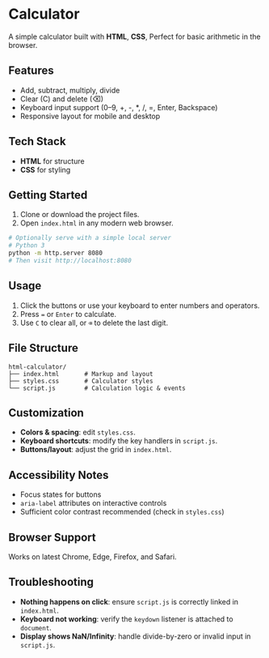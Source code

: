 # Calculator

A simple calculator built with **HTML**, **CSS**, Perfect for basic arithmetic in the browser.

## Features
- Add, subtract, multiply, divide
- Clear (C) and delete (⌫)
- Keyboard input support (0–9, +, -, *, /, =, Enter, Backspace)
- Responsive layout for mobile and desktop

## Tech Stack
- **HTML** for structure
- **CSS** for styling

## Getting Started
1. Clone or download the project files.
2. Open `index.html` in any modern web browser.

```bash
# Optionally serve with a simple local server
# Python 3
python -m http.server 8080
# Then visit http://localhost:8080
```

## Usage
1. Click the buttons or use your keyboard to enter numbers and operators.
2. Press `=` or `Enter` to calculate.
3. Use `C` to clear all, or `⌫` to delete the last digit.

## File Structure
```
html-calculator/
├── index.html       # Markup and layout
├── styles.css       # Calculator styles
└── script.js        # Calculation logic & events
```

## Customization
- **Colors & spacing**: edit `styles.css`.
- **Keyboard shortcuts**: modify the key handlers in `script.js`.
- **Buttons/layout**: adjust the grid in `index.html`.

## Accessibility Notes
- Focus states for buttons
- `aria-label` attributes on interactive controls
- Sufficient color contrast recommended (check in `styles.css`)

## Browser Support
Works on latest Chrome, Edge, Firefox, and Safari.

## Troubleshooting
- **Nothing happens on click**: ensure `script.js` is correctly linked in `index.html`.
- **Keyboard not working**: verify the `keydown` listener is attached to `document`.
- **Display shows NaN/Infinity**: handle divide-by-zero or invalid input in `script.js`.


